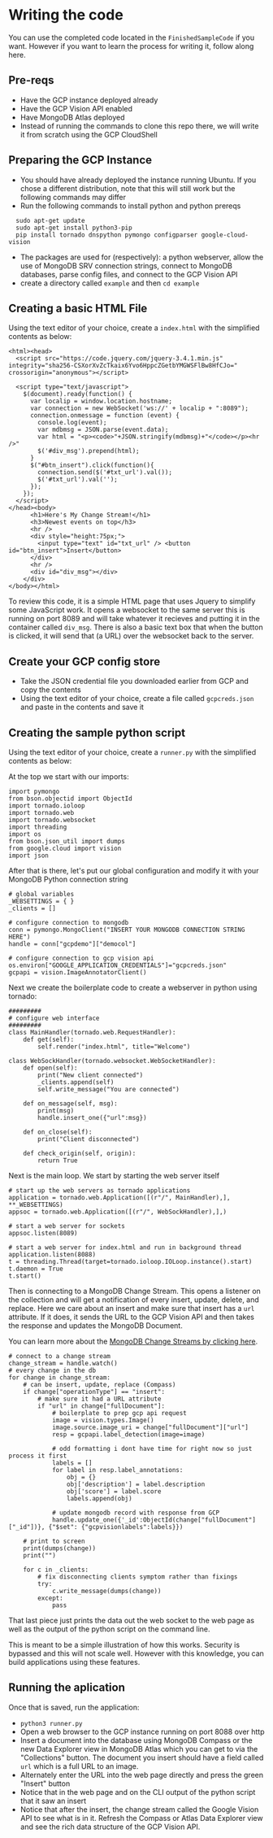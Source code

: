 # Writing the code
You can use the completed code located in the `FinishedSampleCode` if you want. However if you want to learn the process for writing it, follow along here.

## Pre-reqs
* Have the GCP instance deployed already
* Have the GCP Vision API enabled
* Have MongoDB Atlas deployed
* Instead of running the commands to clone this repo there, we will write it from scratch using the GCP CloudShell

## Preparing the GCP Instance
* You should have already deployed the instance running Ubuntu. If you chose a different distribution, note that this will still work but the following commands may differ
* Run the following commands to install python and python prereqs

```
  sudo apt-get update
  sudo apt-get install python3-pip
  pip install tornado dnspython pymongo configparser google-cloud-vision
```
* The packages are used for (respectively): a python webserver, allow the use of MongoDB SRV connection strings, connect to MongoDB databases, parse config files, and connect to the GCP Vision API
* create a directory called `example` and then `cd example`

## Creating a basic HTML File
Using the text editor of your choice, create a `index.html` with the simplified contents as below:

```
<html><head>
  <script src="https://code.jquery.com/jquery-3.4.1.min.js" integrity="sha256-CSXorXvZcTkaix6Yvo6HppcZGetbYMGWSFlBw8HfCJo=" crossorigin="anonymous"></script>

  <script type="text/javascript">
    $(document).ready(function() {
      var localip = window.location.hostname;
      var connection = new WebSocket('ws://' + localip + ":8089");
      connection.onmessage = function (event) {
        console.log(event);
        var mdbmsg = JSON.parse(event.data);
        var html = "<p><code>"+JSON.stringify(mdbmsg)+"</code></p><hr />"
        $('#div_msg').prepend(html);
      }
      $("#btn_insert").click(function(){
        connection.send($('#txt_url').val());
        $('#txt_url').val('');
      }); 
    });
  </script>
</head><body>
      <h1>Here's My Change Stream!</h1>
      <h3>Newest events on top</h3>
      <hr />
      <div style="height:75px;">
        <input type="text" id="txt_url" /> <button id="btn_insert">Insert</button>
      </div>
      <hr />
      <div id="div_msg"></div>
    </div>
</body></html>
```

To review this code, it is a simple HTML page that uses Jquery to simplify some JavaScript work. It opens a websocket to the same server this is running on port 8089 and will take whatever it recieves and putting it in the container called `div_msg`. There is also a basic text box that when the button is clicked, it will send that (a URL) over the websocket back to the server.

## Create your GCP config store
* Take the JSON credential file you downloaded earlier from GCP and copy the contents
* Using the text editor of your choice, create a file called `gcpcreds.json` and paste in the contents and save it

## Creating the sample python script
Using the text editor of your choice, create a `runner.py` with the simplified contents as below:

At the top we start with our imports:

```
import pymongo
from bson.objectid import ObjectId
import tornado.ioloop                                                                                                                                                                                       
import tornado.web                                                                                                                                                                                          
import tornado.websocket
import threading
import os
from bson.json_util import dumps
from google.cloud import vision
import json
```

After that is there, let's put our global configuration and modify it with your MongoDB Python connection string

```
# global variables
_WEBSETTINGS = { }
_clients = []

# configure connection to mongodb
conn = pymongo.MongoClient("INSERT YOUR MONGODB CONNECTION STRING HERE")
handle = conn["gcpdemo"]["democol"]

# configure connection to gcp vision api
os.environ["GOOGLE_APPLICATION_CREDENTIALS"]="gcpcreds.json"
gcpapi = vision.ImageAnnotatorClient()
```

Next we create the boilerplate code to create a webserver in python using tornado:

```
#########
# configure web interface
#########
class MainHandler(tornado.web.RequestHandler):
	def get(self):
		self.render("index.html", title="Welcome")

class WebSockHandler(tornado.websocket.WebSocketHandler):
	def open(self):
		print("New client connected")
		_clients.append(self)
		self.write_message("You are connected")

	def on_message(self, msg):
		print(msg)
		handle.insert_one({"url":msg})

	def on_close(self):
		print("Client disconnected")

	def check_origin(self, origin):
		return True
```

Next is the main loop. We start by starting the web server itself

```
# start up the web servers as tornado applications
application = tornado.web.Application([(r"/", MainHandler),], **_WEBSETTINGS)
appsoc = tornado.web.Application([(r"/", WebSockHandler),],)

# start a web server for sockets
appsoc.listen(8089)

# start a web server for index.html and run in background thread
application.listen(8088)
t = threading.Thread(target=tornado.ioloop.IOLoop.instance().start)
t.daemon = True
t.start()
```

Then is connecting to a MongoDB Change Stream. This opens a listener on the collection and will get a notification of every insert, update, delete, and replace. Here we care about an insert and make sure that insert has a `url` attribute. If it does, it sends the URL to the GCP Vision API and then takes the response and updates the MongoDB Document.

You can learn more about the [MongoDB Change Streams by clicking here](https://docs.mongodb.com/manual/changeStreams/).

```
# connect to a change stream
change_stream = handle.watch()
# every change in the db
for change in change_stream:
    # can be insert, update, replace (Compass)
    if change["operationType"] == "insert":
        # make sure it had a URL attribute
        if "url" in change["fullDocument"]:
            # boilerplate to prep gcp api request
            image = vision.types.Image()
            image.source.image_uri = change["fullDocument"]["url"]
            resp = gcpapi.label_detection(image=image)

            # odd formatting i dont have time for right now so just process it first
            labels = []
            for label in resp.label_annotations:
                obj = {}
                obj['description'] = label.description
                obj['score'] = label.score
                labels.append(obj)

            # update mongodb record with response from GCP
            handle.update_one({'_id':ObjectId(change["fullDocument"]["_id"])}, {"$set": {"gcpvisionlabels":labels}})

    # print to screen
    print(dumps(change))
    print("")

    for c in _clients:
        # fix disconnecting clients symptom rather than fixings
        try:
            c.write_message(dumps(change))
        except:
            pass

```

That last piece just prints the data out the web socket to the web page as well as the output of the python script on the command line.

This is meant to be a simple illustration of how this works. Security is bypassed and this will not scale well. However with this knowledge, you can build applications using these features.

## Running the aplication
Once that is saved, run the application:
* `python3 runner.py`
* Open a web browser to the GCP instance running on port 8088 over http
* Insert a document into the database using MongoDB Compass or the new Data Explorer view in MongoDB Atlas which you can get to via the "Collections" button. The document you insert should have a field called `url` which is a full URL to an image.
* Alternately enter the URL into the web page directly and press the green "Insert" button
* Notice that in the web page and on the CLI output of the python script that it saw an insert
* Notice that after the insert, the change stream called the Google Vision API to see what is in it. Refresh the Compass or Atlas Data Explorer view and see the rich data structure of the GCP Vision API.
